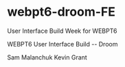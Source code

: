 # webpt6-droom-FE
User Interface Build Week for WEBPT6

WEBPT6 User Interface Build -- Droom

Sam Malanchuk
Kevin Grant